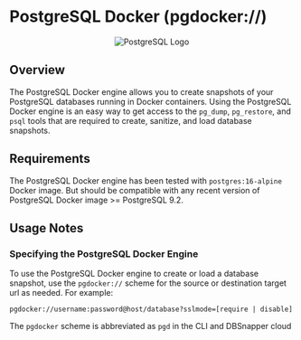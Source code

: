# PostgreSQL Docker (pgdocker://)

<p align="center">
  <img alt="PostgreSQL Logo" src="/static/postgres-icon.png"  />
</p>

## Overview

The PostgreSQL Docker engine allows you to create snapshots of your PostgreSQL databases running in Docker containers. Using the PostgreSQL Docker engine is an easy way to get access to the `pg_dump`, `pg_restore`, and `psql` tools that are required to create, sanitize, and load database snapshots.

## Requirements

The PostgreSQL Docker engine has been tested with `postgres:16-alpine` Docker image. But should be compatible with any recent version of PostgreSQL Docker image >= PostgreSQL 9.2.

## Usage Notes

### Specifying the PostgreSQL Docker Engine

To use the PostgreSQL Docker engine to create or load a database snapshot, use the `pgdocker://` scheme for the source or destination target url as needed. For example:

`pgdocker://username:password@host/database?sslmode=[require | disable]`

The `pgdocker` scheme is abbreviated as `pgd` in the CLI and DBSnapper cloud
